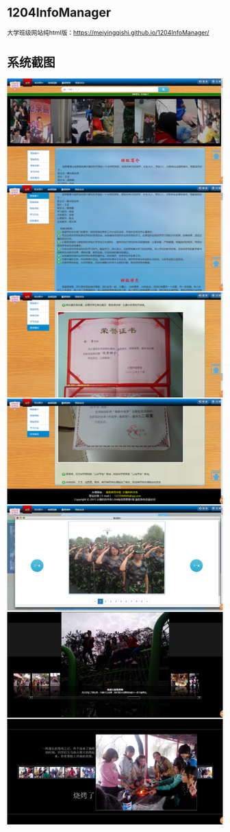 # 1204InfoManager
大学班级网站纯html版：https://meiyingqishi.github.io/1204InfoManager/
# 系统截图
![](https://github.com/meiyingqishi/1204InfoManager/raw/master/jietu/home1.png)
![](https://github.com/meiyingqishi/1204InfoManager/raw/master/jietu/home2.png)
![](https://github.com/meiyingqishi/1204InfoManager/raw/master/jietu/home3.png)
![](https://github.com/meiyingqishi/1204InfoManager/raw/master/jietu/home4.png)
![](https://github.com/meiyingqishi/1204InfoManager/raw/master/jietu/junxu.png)
![](https://github.com/meiyingqishi/1204InfoManager/raw/master/jietu/park.png)
![](https://github.com/meiyingqishi/1204InfoManager/raw/master/jietu/sk.png)
